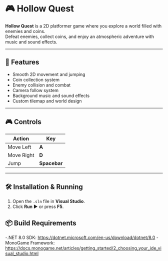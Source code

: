 # 🎮 Hollow Quest

**Hollow Quest** is a 2D platformer game where you explore a world filled with enemies and coins.  
Defeat enemies, collect coins, and enjoy an atmospheric adventure with music and sound effects.

---

## 🧩 Features
- Smooth 2D movement and jumping  
- Coin collection system  
- Enemy collision and combat  
- Camera follow system  
- Background music and sound effects  
- Custom tilemap and world design  

---

## 🎮 Controls
| Action | Key |
|--------|-----|
| Move Left | **A** |
| Move Right | **D** |
| Jump | **Spacebar** |

---

## 🛠️ Installation & Running
1. Open the `.sln` file in **Visual Studio**.  
2. Click **Run ▶** or press **F5**.

## 📦 Build Requirements
-.NET 8.0 SDK: https://dotnet.microsoft.com/en-us/download/dotnet/8.0
\-MonoGame Framework: https://docs.monogame.net/articles/getting_started/2_choosing_your_ide_visual_studio.html

